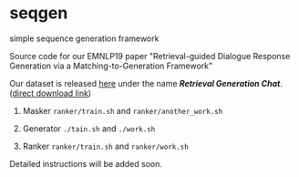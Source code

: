 # seqgen
simple sequence generation framework

Source code for our EMNLP19 paper "Retrieval-guided Dialogue Response Generation via a Matching-to-Generation Framework"


Our dataset is released [here](https://ai.tencent.com/ailab/nlp/dialogue/) under the name ***Retrieval Generation Chat***.([direct download link](https://ai.tencent.com/ailab/nlp/dialogue/datasets/Retrieval_Generation_Chat.zip))

1. Masker
`ranker/train.sh` and `ranker/another_work.sh`
2. Generator
`./tain.sh` and `./work.sh` 

3. Ranker
`ranker/train.sh` and `ranker/work.sh`

Detailed instructions will be added soon.
